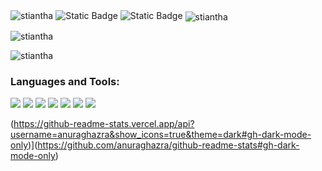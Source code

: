 <img src="https://komarev.com/ghpvc/?username=stiantha&label=Profile%20views&color=145369&style=for-the-badge" alt="stiantha" />
<img alt="Static Badge" src="https://img.shields.io/badge/Currently_learning-Astro-orange%22?style=for-the-badge&color=teal">
<img alt="Static Badge" src="https://img.shields.io/badge/Next_on_the_chopping_block-Web%20Database-blue%22?style=for-the-badge&color=blue">
<pa lign="center"><img align="center" src="https://github-readme-stats.vercel.app/api/top-langs?username=stiantha&show_icons=true&locale=en&layout=donut_vertical&theme=dark#gh-dark-mode-only" alt="stiantha" /></p>
<p><img align="center" src="https://github-readme-stats.vercel.app/api?username=stiantha&show_icons=true&theme=dark#gh-dark-mode-only&locale=en" alt="stiantha" /></p>
<p><img align="center" src="https://github-readme-streak-stats.herokuapp.com/?user=stiantha&theme=dark#gh-dark-mode-only" alt="stiantha" /></p>
<h3 align="left">Languages and Tools:</h3>
<p>
<a href="https://www.figma.com/@stiantha"><img src="https://img.shields.io/badge/figma-purple?style=for-the-badge&logo=figma&logoColor=ffffff"/></a>
<img src="https://img.shields.io/badge/HTML-FF8C00?style=for-the-badge&logo=HTML5&logoColor=ffffff"/> 
<img src="https://img.shields.io/badge/css-1E90FF?style=for-the-badge&logo=css3&logoColor=ffffff"/> 
<img src="https://img.shields.io/badge/javascript-FFD700?style=for-the-badge&logo=javascript&logoColor=A0522D"/>
<img src="https://img.shields.io/badge/sass-DA70D6?style=for-the-badge&logo=sass&logoColor=ffffff"/> 
<img src="https://img.shields.io/badge/astro-454545?style=for-the-badge&logo=astro&logoColor=40E0D0"/>
<img src="https://img.shields.io/badge/python-black?style=for-the-badge&logo=python&logoColor=yellow"/> </p>

(https://github-readme-stats.vercel.app/api?username=anuraghazra&show_icons=true&theme=dark#gh-dark-mode-only)](https://github.com/anuraghazra/github-readme-stats#gh-dark-mode-only)





